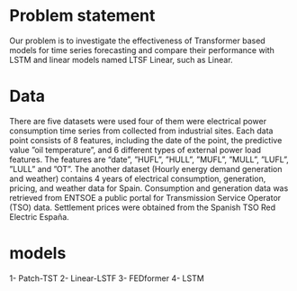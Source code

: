 # Problem statement
Our problem is to investigate the effectiveness of Transformer based models for time series forecasting and compare their performance with LSTM and linear models named LTSF Linear, such as Linear.

# Data
There are five datasets were used four of them were electrical power consumption time series from collected from industrial sites. Each data point consists of 8 features, including the date of the point, the predictive value ”oil temperature”, and 6 different types of external power load features. The features are “date”, ”HUFL”, ”HULL”, ”MUFL”, ”MULL”, ”LUFL”, ”LULL” and ”OT”.
The another dataset (Hourly energy demand generation and weather) contains 4 years of electrical consumption, generation, pricing, and weather data for Spain. Consumption and generation data was retrieved from ENTSOE a public portal for Transmission Service Operator (TSO) data. Settlement prices were obtained from the Spanish TSO Red Electric España.

# models
1-	Patch-TST
2-	Linear-LSTF
3-  FEDformer
4-	LSTM
